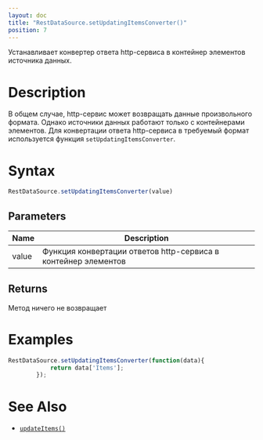 ```yaml
---
layout: doc
title: "RestDataSource.setUpdatingItemsConverter()"
position: 7
---
```


Устанавливает конвертер ответа http-сервиса в контейнер элементов источника данных.

# Description

В общем случае, http-сервис может возвращать данные произвольного формата. Однако источники данных работают только с контейнерами элементов. Для конвертации ответа http-сервиса в требуемый формат используется функция `setUpdatingItemsConverter`.

# Syntax

```js
RestDataSource.setUpdatingItemsConverter(value)
```

## Parameters

|Name|Description|
|----|-----------|
|value|Функция конвертации ответов http-сервиса в контейнер элементов|

## Returns

Метод ничего не возвращает

# Examples

```js
RestDataSource.setUpdatingItemsConverter(function(data){
            return data['Items'];
        });
```

# See Also

* [`updateItems()`](../../BaseDataSource/BaseDataSource.updateItems/)
